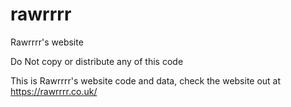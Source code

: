 # rawrrrr
Rawrrrr's website

Do Not copy or distribute any of this code

This is Rawrrrr's website code and data, check the website out at https://rawrrrr.co.uk/
